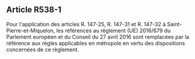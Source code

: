 ## Article R538-1

Pour l'application des articles R. 147-25, R. 147-31 et R. 147-32 à Saint-Pierre-et-Miquelon, les références
au règlement (UE) 2016/679 du Parlement européen et du Conseil du 27 avril 2016 sont remplacées par la
référence aux règles applicables en métropole en vertu des dispositions concernées de ce règlement.


